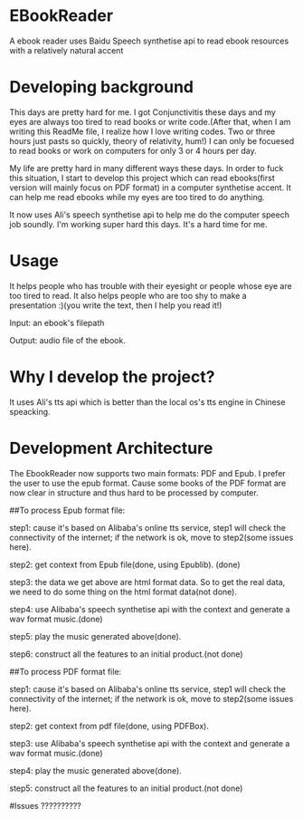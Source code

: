 # EBookReader
A ebook reader uses Baidu Speech synthetise api to read ebook resources with a relatively natural accent

# Developing background
This days are pretty hard for me. I got Conjunctivitis these days and my eyes are always too tired to read books or write code.(After that, when I am writing this ReadMe file, I realize how I love writing codes. Two or three hours just pasts so quickly, theory of relativity, hum!) I can only be focuesed to read books or work on computers for only  3 or 4 hours per day.

My life are pretty hard in many different ways these days.
In order to fuck this situation, I start to develop this project which can read ebooks(first version will mainly focus on PDF format) in a computer synthetise accent. It can help me read ebooks while my eyes are too tired to do anything.

It now uses Ali's speech synthetise api to help me do the computer speech job soundly.
I'm working super hard this days. It's a hard time for me.

# Usage
It helps people who has trouble with their eyesight or people whose eye are too tired to read. It also helps people who are too shy to make a presentation :)(you write the text, then I help you read it!)

Input: an ebook's filepath

Output: audio file of the ebook.

# Why I develop the project?
It uses Ali's tts api which is better than the local os's tts engine in Chinese speacking.

# Development Architecture
The EbookReader now supports two main formats: PDF and Epub. I prefer the user to use the epub format. Cause some books of the PDF format are now clear in structure and thus hard to be processed by computer.

##To process Epub format file:

step1: cause it's based on Alibaba's online tts service, step1 will check the connectivity of the internet; if the network is ok, move to step2(some issues here).

step2: get context from Epub file(done, using Epublib). (done)

step3: the data we get above are html format data. So to get the real data, we need to do some thing on the html format data(not done).

step4: use Alibaba's speech synthetise api with the context and generate a wav format music.(done)

step5: play the music generated above(done).

step6: construct all the features to an initial product.(not done)


##To process PDF format file:

step1: cause it's based on Alibaba's online tts service, step1 will check the connectivity of the internet; if the network is ok, move to step2(some issues here).

step2: get context from pdf file(done, using PDFBox).

step3: use Alibaba's speech synthetise api with the context and generate a wav format music.(done)

step4: play the music generated above(done).

step5: construct all the features to an initial product.(not done)


#Issues
??????????

